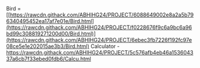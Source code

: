 Bird = [[https://rawcdn.githack.com/ABHIHG24/PROJECT/6088649002e8a2a5b796340495452ea17af7e01e/Bird.html](https://rawcdn.githack.com/ABHIHG24/PROJECT/f0228676f9c6a9bc6a96bd99c308819271200d00/Bird.html)](https://rawcdn.githack.com/ABHIHG24/PROJECT/6ebec3fb7226f192fc97e08ce5e1e202015ae3b3/Bird.html)
Calculator - https://rawcdn.githack.com/ABHIHG24/PROJECT/5c576afb4eb46a153604337a6cb7f33ebed0fdb6/Calcu.html
